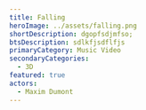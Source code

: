 ```yaml
---
title: Falling
heroImage: ../assets/falling.png
shortDescription: dgopfsdjmfso;
btsDescription: sdlkfjsdflfjs
primaryCategory: Music Video
secondaryCategories:
  - 3D
featured: true
actors:
  - Maxim Dumont
---
```

